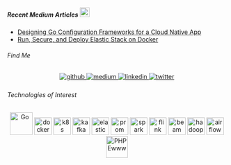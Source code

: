 <h5>Recent Medium Articles  <img height="22" width="22" src="https://user-images.githubusercontent.com/16992394/92544219-b0277180-f24d-11ea-95c8-78321e708aeb.png">  <img/> </h5>

<!-- BLOG-POST-LIST:START -->
- [Designing Go Configuration Frameworks for a Cloud Native App](https://medium.com/better-programming/designing-cloud-native-configuration-framework-eefb0b3793cb?source=rss-43e8644100ea------2)
- [Run, Secure, and Deploy Elastic Stack on Docker](https://towardsdatascience.com/running-securing-and-deploying-elastic-stack-on-docker-f1a8ebf1dc5b?source=rss-43e8644100ea------2)
<!-- BLOG-POST-LIST:END -->


<h6>Find Me</h6>
<div align="center">
<a href="https://sherif.dev" target="_blank">
<img src=https://img.shields.io/static/v1?&message=Website&color=651e32&label=&style=for-the-badge&logo=iconify&logoColor=white alt=github style="margin-bottom: 5px;" />
<a href="https://medium.com/sherifabdlnaby" target="_blank">
<img src=https://img.shields.io/badge/medium-%23292929.svg?&style=for-the-badge&logo=medium&logoColor=white alt=medium style="margin-bottom: 5px;" />
</a>
<a href="https://linkedin.com/in/sherifabdlnaby" target="_blank">
<img src=https://img.shields.io/badge/linkedin-%231E77B5.svg?&style=for-the-badge&logo=linkedin&logoColor=white alt=linkedin style="margin-bottom: 5px;" />
</a>
</a>
<a href="https://twitter.com/sherifabdlnaby" target="_blank">
<img src=https://img.shields.io/badge/twitter-%2300acee.svg?&style=for-the-badge&logo=twitter&logoColor=white alt=twitter style="margin-bottom: 5px;" />
</a>
</div>  


<tr><td valign="top" width="10%"></td><td valign="top" width="80%">
<h6>Technologies of Interest</h6>
<div align="center">
    <img src="https://user-images.githubusercontent.com/16992394/92542314-be26c380-f248-11ea-8e31-857131d4fdfa.png" alt="Go" width="52" />
    <img src="https://user-images.githubusercontent.com/16992394/92542332-c41ca480-f248-11ea-879d-5418ebe986cf.png" alt="docker" width="40" />
    <img src="https://user-images.githubusercontent.com/16992394/92542317-bf57f080-f248-11ea-9ba0-810c46772644.png" alt="k8s" width="40" />
    <img src="https://user-images.githubusercontent.com/16992394/92542318-bff08700-f248-11ea-845b-83fcda95a190.png" alt="kafka" width="40" />
    <img src="https://user-images.githubusercontent.com/16992394/92542316-bf57f080-f248-11ea-951f-27f6c8041b6f.png" alt="elastic" width="40" />
    <img src="https://user-images.githubusercontent.com/16992394/92542322-c121b400-f248-11ea-8c57-f8ea1ecba49d.png" alt="prom" width="40" />
    <img src="https://user-images.githubusercontent.com/16992394/92542319-c0891d80-f248-11ea-936b-99fd78e2db16.png" alt="spark" width="40" />
    <img src="https://user-images.githubusercontent.com/16992394/92542321-c121b400-f248-11ea-81a4-522c9bb113cb.png" alt="flink" width="40" />
    <img src="https://user-images.githubusercontent.com/16992394/92542855-3a6dd680-f24a-11ea-8183-31245439728f.png" alt="beam" width="40" />
    <img src="https://user-images.githubusercontent.com/16992394/92542323-c1ba4a80-f248-11ea-9917-0e00a9f6781d.png" alt="hadoop" width="40" />
    <img src="https://user-images.githubusercontent.com/16992394/92542325-c252e100-f248-11ea-843a-caea166ca2a7.png" alt="airflow" width="40" />
    <img src="https://user-images.githubusercontent.com/16992394/92542666-a8fe6480-f249-11ea-8479-aaeebd3720ee.png" alt="PHP Ewww" width="50" />
</div></td><td valign="top" width="10%"></td></tr>
